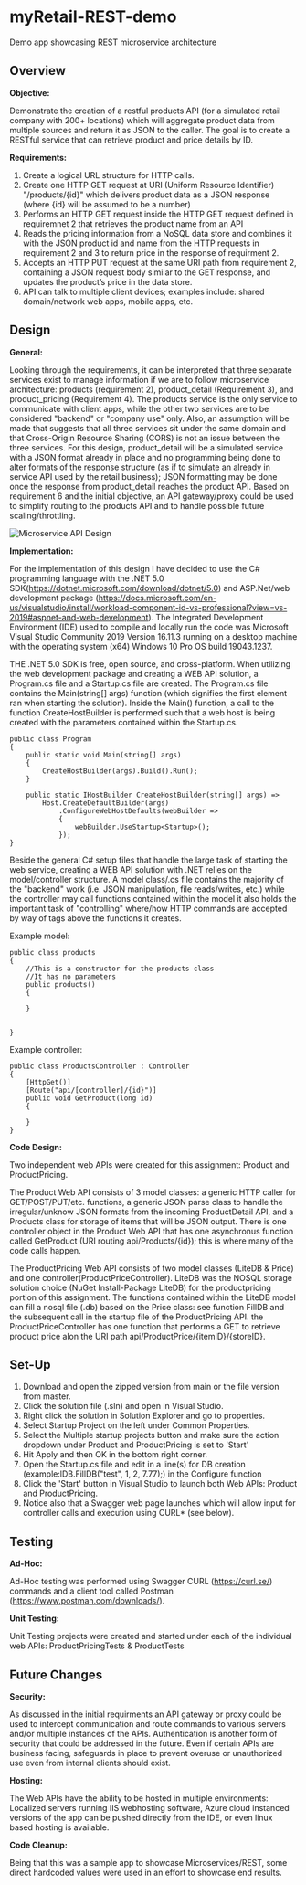 # myRetail-REST-demo
Demo app showcasing REST microservice architecture

## Overview

**Objective:**

Demonstrate the creation of a restful products API (for a simulated retail company with 200+ locations) which will aggregate product data from multiple sources and return it as JSON to the caller. The goal is to create a RESTful service that can retrieve product and price details by ID. 

**Requirements:**
1. Create a logical URL structure for HTTP calls.
2. Create one HTTP GET request at URI (Uniform Resource Identifier) "/products/{id}" which delivers product data as a JSON response (where {id} will be assumed to be a number)
3. Performs an HTTP GET request inside the HTTP GET request defined in requiremnet 2 that retrieves the product name from an API
4. Reads the pricing information from a NoSQL data store and combines it with the JSON product id and name from the HTTP requests in requirement 2 and 3 to return price in the response of requirment 2.
5. Accepts an HTTP PUT request at the same URI path from requirement 2, containing a JSON request body similar to the GET response, and updates the product’s price in the data store.
6. API can talk to multiple client devices; examples include: shared domain/network web apps,  mobile apps, etc. 

## Design

**General:**

Looking through the requirements, it can be interpreted that three separate services exist to manage information if we are to follow microservice architecture: products (requirement 2), product_detail (Requirement 3), and product_pricing (Requirement 4). The products service is the only service to communicate with client apps, while the other two services are to be considered "backend" or "company use" only. Also, an assumption will be made that suggests that all three services sit under the same domain and that Cross-Origin Resource Sharing (CORS) is not an issue between the three services. For this design, product_detail will be a simulated service with a JSON format already in place and no programming being done to alter formats of the response structure (as if to simulate an already in service API used by the retail business); JSON formatting may be done once the response from product_detail reaches the product API. Based on requirement 6 and the initial objective, an API gateway/proxy could be used to simplify routing to the products API and to handle possible future scaling/throttling.

![Microservice API Design](https://user-images.githubusercontent.com/53889382/133884427-966f29c9-cd05-4559-9ea0-66cbcb4c7bb8.PNG)

**Implementation:**

For the implementation of this design I have decided to use the C# programming language with the .NET 5.0 SDK(https://dotnet.microsoft.com/download/dotnet/5.0) and ASP.Net/web development package (https://docs.microsoft.com/en-us/visualstudio/install/workload-component-id-vs-professional?view=vs-2019#aspnet-and-web-development). The Integrated Development Environment (IDE) used to compile and locally run the code was Microsoft Visual Studio Community 2019 Version 16.11.3 running on a desktop machine with the operating system (x64) Windows 10 Pro OS build 19043.1237.


THE .NET 5.0 SDK is free, open source, and cross-platform. When utilizing the web development package and creating a WEB API solution, a Program.cs file and a Startup.cs file are created. The Program.cs file contains the Main(string[] args) function (which signifies the first element ran when starting the solution). Inside the Main() function, a call to the function CreateHostBuilder is performed such that a web host is being created with the parameters contained within the Startup.cs.


    public class Program
    {
        public static void Main(string[] args)
        {
            CreateHostBuilder(args).Build().Run();
        }

        public static IHostBuilder CreateHostBuilder(string[] args) =>
            Host.CreateDefaultBuilder(args)
                .ConfigureWebHostDefaults(webBuilder =>
                {
                    webBuilder.UseStartup<Startup>();
                });
    }
    
Beside the general C# setup files that handle the large task of starting the web service, creating a WEB API solution with .NET relies on the model/controller structure. A model class/.cs file contains the majority of the "backend" work (i.e. JSON manipulation, file reads/writes, etc.) while the controller may call functions contained within the model it also holds the important task of "controlling" where/how HTTP commands are accepted by way of tags above the functions it creates.

Example model:

    public class products
    {
        //This is a constructor for the products class
        //It has no parameters
        public products()
        {

        }


    }
    
Example controller:

    public class ProductsController : Controller
    {
        [HttpGet()]
        [Route("api/[controller]/{id}")]
        public void GetProduct(long id)
        {
            
        }
    }

**Code Design:**

Two independent web APIs were created for this assignment: Product and ProductPricing. 

The Product Web API consists of 3 model classes: a generic HTTP caller for GET/POST/PUT/etc. functions, a generic JSON parse class to handle the irregular/unknow JSON formats from the incoming ProductDetail API, and a Products class for storage of items that will be JSON output. There is one controller object in the Product Web API that has one asynchronus function called GetProduct (URI routing api/Products/{id}); this is where many of the code calls happen.

The ProductPricing Web API consists of two model classes (LiteDB & Price) and one controller(ProductPriceController). LiteDB was the NOSQL storage solution choice (NuGet Install-Package LiteDB) for the productpricing portion of this assignment. The functions contained within the LiteDB model can fill a nosql file (.db) based on the Price class: see function FillDB and the subsequent call in the startup file of the ProductPricing API. the ProductPriceController has one function that performs a GET to retrieve product price alon the URI path api/ProductPrice/{itemID}/{storeID}.

## Set-Up

1. Download and open the zipped version from main or the file version from master. 
2. Click the solution file (.sln) and open in Visual Studio.
3. Right click the solution in Solution Explorer and go to properties.
4. Select Startup Project on the left under Common Properties.
5. Select the Multiple startup projects button and make sure the action dropdown under Product and ProductPricing is set to 'Start'
6. Hit Apply and then OK in the bottom right corner.
7. Open the Startup.cs file and edit in a line(s) for DB creation (example:lDB.FillDB("test", 1, 2, 7.77);) in the Configure function
8. Click the 'Start' button in Visual Studio to launch both Web APIs: Product and ProductPricing.
9. Notice also that a Swagger web page launches which will allow input for controller calls and execution using CURL* (see below).

## Testing

**Ad-Hoc:**

Ad-Hoc testing was performed using Swagger CURL (https://curl.se/) commands and a client tool called Postman (https://www.postman.com/downloads/).

**Unit Testing:**

Unit Testing projects were created and started under each of the individual web APIs: ProductPricingTests & ProductTests

## Future Changes

**Security:**

As discussed in the initial requirments an API gateway or proxy could be used to intercept communication and route commands to various servers and/or multiple instances of the APIs. Authentication is another form of security that could be addressed in the future. Even if certain APIs are business facing, safeguards in place to prevent overuse or unauthorized use even from internal clients should exist.

**Hosting:**

The Web APIs have the ability to be hosted in multiple environments: Localized servers running IIS webhosting software, Azure cloud instanced versions of the app can be pushed directly from the IDE, or even linux based hosting is available.

**Code Cleanup:**

Being that this was a sample app to showcase Microservices/REST, some direct hardcoded values were used in an effort to showcase end results.
